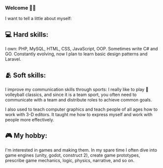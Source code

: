 ### Welcome :raising_hand_man:

I want to tell a little about myself:

## :computer:	 Hard skills: 

I own: PHP, MySQL, HTML, CSS, JavaScript, OOP. Sometimes write C# and GO. Constantly evolving, now I plan to learn basic design patterns and Laravel.

## :people_hugging:  Soft skills:
I improve my communication skills through sports: I really like to play :volleyball: volleyball classics, and since it is a team sport, you often need to communicate with a team and distribute roles to achieve common goals. 

I also used to teach computer graphics and teach people of all ages how to work with 3-D editors. It taught me how to express myself and work with people more effectively.

## :video_game: My hobby:
I'm interested in games and making them. In my spare time I often dive into game engines (unity, godot, construct 2), create game prototypes, prescribe game mechanics, logic, physics, narrative, and so on.

<!--
**Zemavong/Zemavong** is a ✨ _special_ ✨ repository because its `README.md` (this file) appears on your GitHub profile.

Here are some ideas to get you started:

- 🔭 I’m currently working on ...
- 🌱 I’m currently learning ...
- 👯 I’m looking to collaborate on ...
- 🤔 I’m looking for help with ...
- 💬 Ask me about ...
- 📫 How to reach me: ...
- 😄 Pronouns: ...
- ⚡ Fun fact: ...
-->
